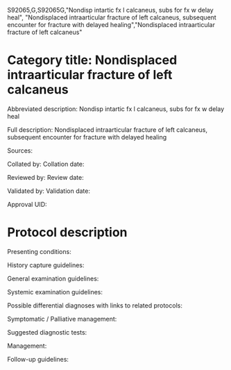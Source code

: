 S92065,G,S92065G,"Nondisp intartic fx l calcaneus, subs for fx w delay heal", "Nondisplaced intraarticular fracture of left calcaneus, subsequent encounter for fracture with delayed healing","Nondisplaced intraarticular fracture of left calcaneus"
# Category title: Nondisplaced intraarticular fracture of left calcaneus

Abbreviated description: Nondisp intartic fx l calcaneus, subs for fx w delay heal

Full description: Nondisplaced intraarticular fracture of left calcaneus, subsequent encounter for fracture with delayed healing

Sources:

Collated by:
Collation date:

Reviewed by:
Review date:

Validated by:
Validation date:

Approval UID:

# Protocol description

Presenting conditions:

History capture guidelines:

General examination guidelines:

Systemic examination guidelines:

Possible differential diagnoses with links to related protocols:

Symptomatic / Palliative management:

Suggested diagnostic tests:

Management:

Follow-up guidelines:
